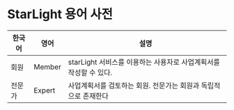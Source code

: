 # StarLight 용어 사전

| **한국어** | **영어** | **설명**                                   |
|---------|--------|------------------------------------------|
| 회원      | Member | starLight 서비스를 이용하는 사용자로 사업계획서를 작성할 수 있다. |
| 전문가     | Expert | 사업계획서를 검토하는 회원. 전문가는 회원과 독립적으로 존재한다      |

